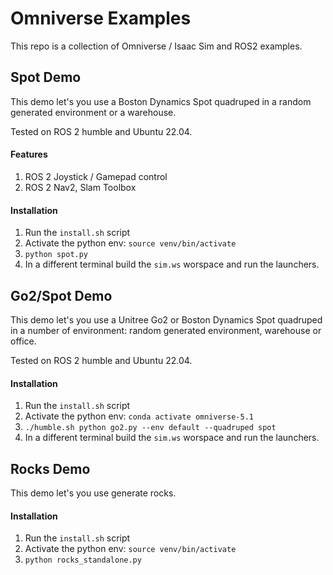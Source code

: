 # Omniverse Examples

This repo is a collection of Omniverse / Isaac Sim and ROS2 examples.

## Spot Demo

This demo let's you use a Boston Dynamics Spot quadruped in a random generated environment or a warehouse. 

Tested on ROS 2 humble and Ubuntu 22.04.

#### Features

1. ROS 2 Joystick / Gamepad control
1. ROS 2 Nav2, Slam Toolbox

#### Installation

1. Run the `install.sh` script
1. Activate the python env: `source venv/bin/activate`
1. `python spot.py` 
1. In a different terminal build the `sim.ws` worspace and run the launchers.


## Go2/Spot Demo

This demo let's you use a Unitree Go2 or Boston Dynamics Spot quadruped in a number of environment: random generated environment, warehouse or office. 

Tested on ROS 2 humble and Ubuntu 22.04.

#### Installation

1. Run the `install.sh` script
1. Activate the python env: `conda activate omniverse-5.1`
1. `./humble.sh python go2.py --env default --quadruped spot` 
1. In a different terminal build the `sim.ws` worspace and run the launchers.


## Rocks Demo

This demo let's you use generate rocks. 

#### Installation

1. Run the `install.sh` script
1. Activate the python env: `source venv/bin/activate`
1. `python rocks_standalone.py` 
